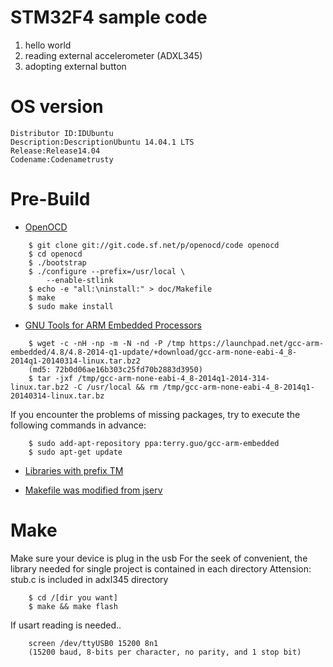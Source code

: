

STM32F4 sample code 
===================
1. hello world
2. reading external accelerometer (ADXL345)
3. adopting external button 


OS version 
==========
```
Distributor ID:IDUbuntu
Description:DescriptionUbuntu 14.04.1 LTS
Release:Release14.04
Codename:Codenametrusty
```

Pre-Build 
=========

* [OpenOCD](http://openocd.sourceforge.net/)
```
    $ git clone git://git.code.sf.net/p/openocd/code openocd
    $ cd openocd
    $ ./bootstrap
    $ ./configure --prefix=/usr/local \
        --enable-stlink
    $ echo -e "all:\ninstall:" > doc/Makefile
    $ make
    $ sudo make install
```
* [GNU Tools for ARM Embedded Processors](https://launchpad.net/gcc-arm-embedded)
```
    $ wget -c -nH -np -m -N -nd -P /tmp https://launchpad.net/gcc-arm-embedded/4.8/4.8-2014-q1-update/+download/gcc-arm-none-eabi-4_8-2014q1-20140314-linux.tar.bz2
    (md5: 72b0d06ae16b303c25fd70b2883d3950)
    $ tar -jxf /tmp/gcc-arm-none-eabi-4_8-2014q1-2014-314-linux.tar.bz2 -C /usr/local && rm /tmp/gcc-arm-none-eabi-4_8-2014q1-20140314-linux.tar.bz

```

If you encounter the problems of missing packages, try to execute the following commands in advance:

```
    $ sudo add-apt-repository ppa:terry.guo/gcc-arm-embedded
    $ sudo apt-get update
```

* [Libraries with prefix TM](https://stm32f4-discovery.com)

* [Makefile was modified from jserv](wiki.csie.ncku.edu.tw)

Make 
====

Make sure your device is plug in the usb
For the seek of convenient, the library needed for single project is contained in each directory
Attension: stub.c is included in adxl345 directory

```
    $ cd /[dir you want]
    $ make && make flash
```

If usart reading is needed..

```
    screen /dev/ttyUSB0 15200 8n1
    (15200 baud, 8-bits per character, no parity, and 1 stop bit)
```
